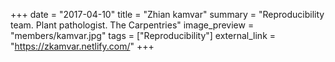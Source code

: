 +++
date = "2017-04-10"
title = "Zhian kamvar"
summary = "Reproducibility team. Plant pathologist. The Carpentries"
image_preview = "members/kamvar.jpg"
tags = ["Reproducibility"]
external_link = "https://zkamvar.netlify.com/"
+++

